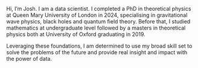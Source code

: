 Hi, I’m Josh. I am a data scientist. I completed a PhD in theoretical physics at Queen Mary University of London in 2024, specialising in gravitational wave physics, black holes and quantum field theory. Before that, I studied mathematics at undergraduate level followed by a masters in theoretical physics both at University of Oxford graduating in 2019. 

Leveraging these foundations, I am determined to use my broad skill set to solve the problems of the future and provide real insight and impact with the power of data.
<!---
joshgowdyprog/joshgowdyprog is a ✨ special ✨ repository because its `README.md` (this file) appears on your GitHub profile.
You can click the Preview link to take a look at your changes.
--->
